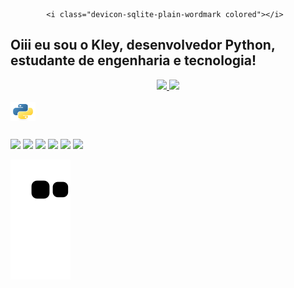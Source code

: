
            <i class="devicon-sqlite-plain-wordmark colored"></i>
          
## Oiii eu sou o Kley, desenvolvedor Python, estudante de engenharia e tecnologia!

<div align="center">
  <a href="https://github.com/Kleysn">
  
  <img height="180em" src="https://github-readme-stats.vercel.app/api?username=kleysn&show_icons=true&theme=dracula&include_all_commits=true&count_private=true"/>
  <img height="180em" src="https://github-readme-stats.vercel.app/api/top-langs/?username=kleysn&layout=compact&langs_count=7&theme=dracula"/>
  
</div>
<div style="display: inline_block"><br>
  <img align="center" alt="Kley-Python" height="30" width="40" src="https://raw.githubusercontent.com/devicons/devicon/master/icons/python/python-original.svg"
  <img align="center" alt="Kley-Sqlite" height="30" width="40" src="https://cdn.jsdelivr.net/gh/devicons/devicon/icons/sqlite/sqlite-original.svg"
  <img align="center" alt="Kley-HTML" height="30" width="40" src="https://cdn.jsdelivr.net/gh/devicons/devicon/icons/html5/html5-original.svg"
  <img align="center" alt="Kley-CSS" height="30" width="40" src="https://cdn.jsdelivr.net/gh/devicons/devicon/icons/css3/css3-original.svg"
  <img align="center" alt="Kley-Python" height="30" width="40" src="https://cdn.jsdelivr.net/gh/devicons/devicon/icons/mysql/mysql-original-wordmark.svg"
</div>
  
  ##
 
<div> 
  <a href="https://www.youtube.com/channel/UC_-uuuZbY0AAt9CViNzvc-Q" target="_blank"><img src="https://img.shields.io/badge/YouTube-FF0000?style=for-the-badge&logo=youtube&logoColor=white" target="_blank"></a>
  <a href="https://instagram.com/rafaballerini" target="_blank"><img src="https://img.shields.io/badge/-Instagram-%23E4405F?style=for-the-badge&logo=instagram&logoColor=white" target="_blank"></a>
 	<a href="https://www.twitch.tv/rafaballerinii" target="_blank"><img src="https://img.shields.io/badge/Twitch-9146FF?style=for-the-badge&logo=twitch&logoColor=white" target="_blank"></a>
 <a href="https://discord.gg/wagxzStdcR" target="_blank"><img src="https://img.shields.io/badge/Discord-7289DA?style=for-the-badge&logo=discord&logoColor=white" target="_blank"></a> 
  <a href = "mailto:contatorafaballerini@gmail.com"><img src="https://img.shields.io/badge/-Gmail-%23333?style=for-the-badge&logo=gmail&logoColor=white" target="_blank"></a>
  <a href="https://www.linkedin.com/in/rafaella-ballerini-45875016a" target="_blank"><img src="https://img.shields.io/badge/-LinkedIn-%230077B5?style=for-the-badge&logo=linkedin&logoColor=white" target="_blank"></a> 
 
  ![Snake animation](https://github.com/rafaballerini/rafaballerini/blob/output/github-contribution-grid-snake.svg)
 
</div>
